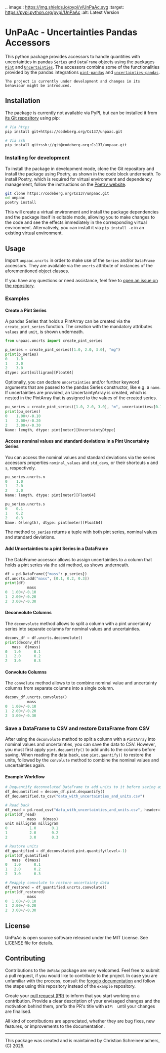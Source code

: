.. image:: https://img.shields.io/pypi/v/UnPaAc.svg
    :target: https://pypi.python.org/pypi/UnPaAc
    :alt: Latest Version


# UnPaAc - Uncertainties Pandas Accessors

This python package provides accessors to handle quantities with uncertainties in
pandas `Series` and `DataFrame` objects using the packages [`Pint`](https://github.com/hgrecco/pint)
and [`Uncertainties`](https://github.com/lebigot/uncertainties).
The accessors combine some of the functionalities provided by the pandas
integrations [`pint-pandas`](https://github.com/hgrecco/pint-pandas) and
[`uncertainties-pandas`](https://github.com/andrewgsavage/uncertainties-pandas/tree/main).


```{warning}
The project is currently under development and changes in its behaviour might be introduced.
```

## Installation

<!-- Install UnPaAc simply via `pip`: -->

<!-- ```sh -->
<!-- $ pip install unpaac -->
<!-- ``` -->

The package is currently not available via PyPI, but can be installed it from
[its Git repository](https://codeberg.org/Cs137/unpaac) using pip:

```sh
# Via https
pip install git+https://codeberg.org/Cs137/unpaac.git

# Via ssh
pip install git+ssh://git@codeberg.org:Cs137/unpaac.git
```

### Installing for development

To install the package in development mode, clone the Git repository and install
the package using Poetry, as shown in the code block underneath. To install Poetry,
which is required for virtual environment and dependency management, follow the
instructions on the [Poetry website](https://python-poetry.org/docs/#installation).

```bash
git clone https://codeberg.org/Cs137/unpaac.git
cd unpaac
poetry install
```

This will create a virtual environment and install the package dependencies and
the package itself in editable mode, allowing you to make changes to the code and
see the effects immediately in the corresponding virtual environment. Alternatively,
you can install it via `pip install -e` in an existing virtual environment.


## Usage

Import `unpaac.uncrts` in order to make use of the `Series` and/or `DataFrame`
accessors. They are available via the `uncrts` attribute of instances of the
aforementioned object classes.

If you have any questions or need assistance, feel free to
[open an issue on the repository](https://codeberg.org/Cs137/unpaac/issues).

### Examples

#### Create a Pint Series

A pandas Series that holds a PintArray can be created via the `create_pint_series` function.
The creation with the mandatory attributes `values` and `unit`, is shown underneath.

```python
from unpaac.uncrts import create_pint_series

p_series = create_pint_series([1.0, 2.0, 3.0], "mg")
print(p_series)
0    1.0
1    2.0
2    3.0
dtype: pint[milligram][Float64]
```

Optionally, you can declare `uncertainties` and/or further keyword arguments that
are passed to the pandas Series constructor, like e.g. a `name`.
If uncertainties are provided, an UncertaintyArray is created, which is nested
in the PintArray that is assigned to the values of the created series.

```python
pu_series = create_pint_series([1.0, 2.0, 3.0], "m", uncertainties=[0.1, 0.2, 0.3], name="length")
print(pu_series)
0    1.00+/-0.10
1    2.00+/-0.20
2    3.00+/-0.30
Name: length, dtype: pint[meter][UncertaintyDtype]
```

#### Access nominal values and standard deviations in a Pint Uncertainty Series

You can access the nominal values and standard deviations via the series accessors
properties `nominal_values` and `std_devs`, or their shortcuts `n` and `s`, respectively.

```python
pu_series.uncrts.n
0    1.0
1    2.0
2    3.0
Name: length, dtype: pint[meter][Float64]

pu_series.uncrts.s
0    0.1
1    0.2
2    0.3
Name: δ(length), dtype: pint[meter][Float64]
```

The method `to_series` returns a tuple with both pint series, nominal values and
standard deviations.

#### Add Uncertainties to a pint Series in a DataFrame

The DataFrame accessor allows to assign uncertainties to a column that holds a
pint series via the `add` method, as shows underneath.

```python
df = pd.DataFrame({"mass": p_series})
df.uncrts.add("mass", [0.1, 0.2, 0.3])
print(df)
          mass
0  1.00+/-0.10
1  2.00+/-0.20
2  3.00+/-0.30
```

#### Deconvolute Columns

The `deconvolute` method allows to split a column with a pint uncertainty series
into separate columns for nominal values and uncertainties.

```python
deconv_df = df.uncrts.deconvolute()
print(deconv_df)
   mass  δ(mass)
0   1.0      0.1
1   2.0      0.2
2   3.0      0.3
```

#### Convolute Columns

The `convolute` method allows to to combine nominal value and uncertainty columns
from separate columns into a single column.

```python
deconv_df.uncrts.convolute()
          mass
0  1.00+/-0.10
1  2.00+/-0.20
2  3.00+/-0.30
```

### Save a DataFrame to CSV and restore DataFrame from CSV

After using the `deconvolute` method to split a column with a `PintArray` into
nominal values and uncertainties, you can save the data to CSV. However, you must
first apply `pint.dequantify()` to add units to the columns before saving.
When reading the data back, use `pint.quantify()` to restore the units, followed
by the `convolute` method to combine the nominal values and uncertainties again.

#### Example Workflow

```python
# Dequantify deconvoluted DataFrame to add units to it before saving as CSV
df_dequantified = deconv_df.pint.dequantify()
df_dequantified.to_csv("data_with_uncertainties_and_units.csv")

# Read back
df_read = pd.read_csv("data_with_uncertainties_and_units.csv", header=[0,1], index_col=0)
print(df_read)
          mass   δ(mass)
unit milligram milligram
0          1.0       0.1
1          2.0       0.2
2          3.0       0.3

# Restore units
df_quantified = df_deconvoluted.pint.quantify(level=-1)
print(df_quantified)
   mass  δ(mass)
0   1.0      0.1
1   2.0      0.2
2   3.0      0.3

# Reapply convolute to restore uncertainty data
df_restored = df_quantified.uncrts.convolute()
print(df_restored)
          mass
0  1.00+/-0.10
1  2.00+/-0.20
2  3.00+/-0.30
```


## License

UnPaAc is open source software released under the MIT License.
See [LICENSE](https://codeberg.org/Cs137/UnPaAc/src/branch/main/LICENSE) file for details.


## Contributing

Contributions to the `UnPaAc` package are very welcomed. Feel free to submit a
pull request, if you would like to contribute to the project. In case you are
unfamiliar with the process, consult the
[forgejo documentation](https://forgejo.org/docs/latest/user/pull-requests-and-git-flow/)
and follow the steps using this repository instead of the `example` repository.

Create your [pull request (PR)](https://codeberg.org/Cs137/unpaac/pulls) to
inform that you start working on a contribution. Provide a clear description
of your envisaged changes and the motivation behind them, prefix the PR's title
with ``WIP: `` until your changes are finalised.

All kind of contributions are appreciated, whether they are
bug fixes, new features, or improvements to the documentation.


---

This package was created and is maintained by Christian Schreinemachers, (C) 2025.

